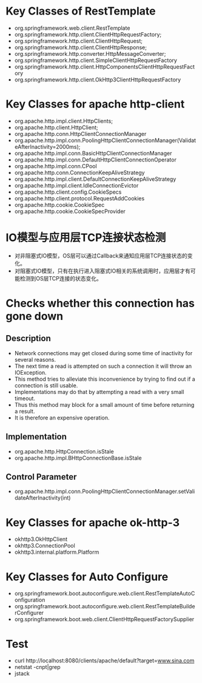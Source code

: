 # Key Classes of RestTemplate
- org.springframework.web.client.RestTemplate
- org.springframework.http.client.ClientHttpRequestFactory;
- org.springframework.http.client.ClientHttpRequest;
- org.springframework.http.client.ClientHttpResponse;
- org.springframework.http.converter.HttpMessageConverter;
- org.springframework.http.client.SimpleClientHttpRequestFactory
- org.springframework.http.client.HttpComponentsClientHttpRequestFactory
- org.springframework.http.client.OkHttp3ClientHttpRequestFactory

# Key Classes for apache http-client
- org.apache.http.impl.client.HttpClients;
- org.apache.http.client.HttpClient;
- org.apache.http.conn.HttpClientConnectionManager
- org.apache.http.impl.conn.PoolingHttpClientConnectionManager(ValidateAfterInactivity=2000ms);
- org.apache.http.impl.conn.BasicHttpClientConnectionManager
- org.apache.http.impl.conn.DefaultHttpClientConnectionOperator
- org.apache.http.impl.conn.CPool
- org.apache.http.conn.ConnectionKeepAliveStrategy
- org.apache.http.impl.client.DefaultConnectionKeepAliveStrategy
- org.apache.http.impl.client.IdleConnectionEvictor
- org.apache.http.client.config.CookieSpecs
- org.apache.http.client.protocol.RequestAddCookies
- org.apache.http.cookie.CookieSpec
- org.apache.http.cookie.CookieSpecProvider

# IO模型与应用层TCP连接状态检测
- 对非阻塞式IO模型，OS层可以通过Callback来通知应用层TCP连接状态的变化。
- 对阻塞式IO模型，只有在执行进入阻塞式IO相关的系统调用时，应用层才有可能检测到OS层TCP连接的状态变化。


# Checks whether this connection has gone down
## Description
- Network connections may get closed during some time of inactivity for several reasons. 
- The next time a read is attempted on such a connection it will throw an IOException. 
- This method tries to alleviate this inconvenience by trying to find out if a connection is still usable. 
- Implementations may do that by attempting a read with a very small timeout. 
- Thus this method may block for a small amount of time before returning a result. 
- It is therefore an expensive operation.
## Implementation
- org.apache.http.HttpConnection.isStale
- org.apache.http.impl.BHttpConnectionBase.isStale
## Control Parameter
- org.apache.http.impl.conn.PoolingHttpClientConnectionManager.setValidateAfterInactivity(int)

# Key Classes for apache ok-http-3
- okhttp3.OkHttpClient
- okhttp3.ConnectionPool
- okhttp3.internal.platform.Platform

# Key Classes for Auto Configure
- org.springframework.boot.autoconfigure.web.client.RestTemplateAutoConfiguration
- org.springframework.boot.autoconfigure.web.client.RestTemplateBuilderConfigurer
- org.springframework.boot.web.client.ClientHttpRequestFactorySupplier

# Test
- curl http://localhost:8080/clients/apache/default?target=www.sina.com
- netstat -cnpt|grep <pid>
- jstack <pid>